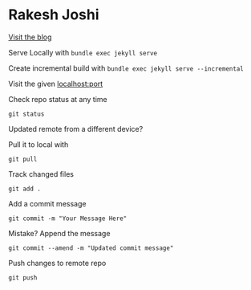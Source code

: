 # Rakesh  Joshi
[Visit the blog](https://iamrjoshi.github.io)

Serve Locally with `bundle exec jekyll serve`

Create incremental build with `bundle exec jekyll serve --incremental`

Visit the given [localhost:port](localhost:4000)

Check repo status at any time
```
git status
```
Updated remote from a different device?

Pull it to local with
```
git pull
```


Track changed files
```
git add .
```

Add a commit message
```
git commit -m "Your Message Here"
```

Mistake?
Append the message
```
git commit --amend -m "Updated commit message" 
```

Push changes to remote repo
```
git push
```